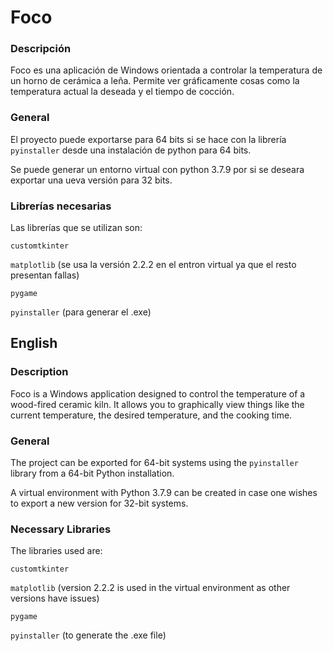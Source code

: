 # Foco
### Descripción
Foco es una aplicación de Windows orientada a controlar la temperatura de un horno de cerámica a leña. Permite ver gráficamente cosas como la temperatura actual la deseada y el tiempo de cocción.

### General

El proyecto puede exportarse para 64 bits si se hace con la librería `pyinstaller` desde una instalación de python para 64 bits.

Se puede generar un entorno virtual con python 3.7.9 por si se deseara exportar una ueva versión para 32 bits.

### Librerías necesarias
Las librerías que se utilizan son:

`customtkinter`

`matplotlib` (se usa la versión 2.2.2 en el entron virtual ya que el resto presentan fallas)

`pygame`

`pyinstaller` (para generar el .exe)


## English
### Description
Foco is a Windows application designed to control the temperature of a wood-fired ceramic kiln. It allows you to graphically view things like the current temperature, the desired temperature, and the cooking time.

### General
The project can be exported for 64-bit systems using the `pyinstaller` library from a 64-bit Python installation.

A virtual environment with Python 3.7.9 can be created in case one wishes to export a new version for 32-bit systems.

### Necessary Libraries
The libraries used are:

`customtkinter`

`matplotlib` (version 2.2.2 is used in the virtual environment as other versions have issues)

`pygame`

`pyinstaller` (to generate the .exe file)
